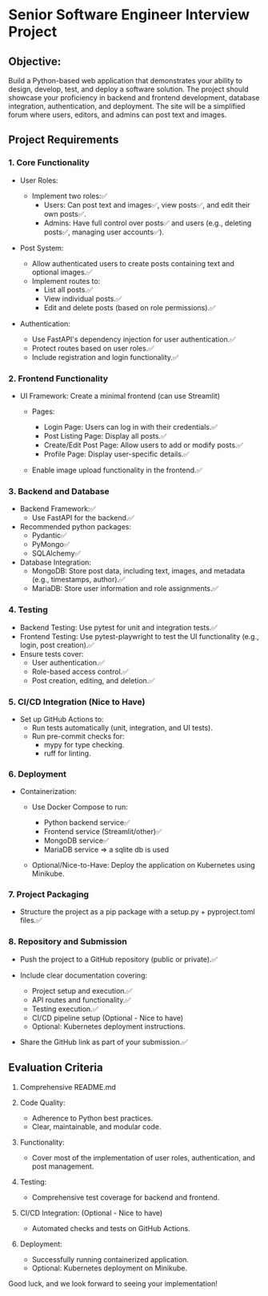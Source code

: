 # Senior Software Engineer Interview Project

## Objective:

Build a Python-based web application that demonstrates your ability to design, develop, test, and deploy a software solution. The project should showcase your proficiency in backend and frontend development, database integration, authentication, and deployment. The site will be a simplified forum where users, editors, and admins can post text and images.

## Project Requirements

### 1. Core Functionality

- User Roles:

  - Implement two roles:✅
    - Users: Can post text and images✅, view posts✅, and edit their own posts✅.
    - Admins: Have full control over posts✅ and users (e.g., deleting posts✅, managing user accounts✅).

- Post System:

  - Allow authenticated users to create posts containing text and optional images.✅
  - Implement routes to:
    - List all posts.✅
    - View individual posts.✅
    - Edit and delete posts (based on role permissions).✅

- Authentication:
  - Use FastAPI's dependency injection for user authentication.✅
  - Protect routes based on user roles.✅
  - Include registration and login functionality.✅

### 2. Frontend Functionality

- UI Framework: Create a minimal frontend (can use Streamlit)

  - Pages:

    - Login Page: Users can log in with their credentials.✅
    - Post Listing Page: Display all posts.✅
    - Create/Edit Post Page: Allow users to add or modify posts.✅
    - Profile Page: Display user-specific details.✅

  - Enable image upload functionality in the frontend.✅

### 3. Backend and Database

- Backend Framework:✅
  - Use FastAPI for the backend.✅
- Recommended python packages:
  - Pydantic✅
  - PyMongo✅
  - SQLAlchemy✅
- Database Integration:
  - MongoDB: Store post data, including text, images, and metadata (e.g., timestamps, author).✅
  - MariaDB: Store user information and role assignments.✅

### 4. Testing

- Backend Testing: Use pytest for unit and integration tests.✅
- Frontend Testing: Use pytest-playwright to test the UI functionality (e.g., login, post creation).✅
- Ensure tests cover:
  - User authentication.✅
  - Role-based access control.✅
  - Post creation, editing, and deletion.✅

### 5. CI/CD Integration (Nice to Have)

- Set up GitHub Actions to:
  - Run tests automatically (unit, integration, and UI tests).
  - Run pre-commit checks for:
    - mypy for type checking.
    - ruff for linting.

### 6. Deployment

- Containerization:

  - Use Docker Compose to run:

    - Python backend service✅
    - Frontend service (Streamlit/other)✅
    - MongoDB service✅
    - MariaDB service => a sqlite db is used

  - Optional/Nice-to-Have: Deploy the application on Kubernetes using Minikube.

### 7. Project Packaging

- Structure the project as a pip package with a setup.py + pyproject.toml files.✅

### 8. Repository and Submission

- Push the project to a GitHub repository (public or private).✅
- Include clear documentation covering:

  - Project setup and execution.✅
  - API routes and functionality.✅
  - Testing execution.✅
  - CI/CD pipeline setup (Optional - Nice to have)
  - Optional: Kubernetes deployment instructions.

- Share the GitHub link as part of your submission.✅

## Evaluation Criteria

1. Comprehensive README.md

2. Code Quality:

   - Adherence to Python best practices.
   - Clear, maintainable, and modular code.

3. Functionality:

   - Cover most of the implementation of user roles, authentication, and post management.

4. Testing:

   - Comprehensive test coverage for backend and frontend.

5. CI/CD Integration: (Optional - Nice to have)

   - Automated checks and tests on GitHub Actions.

6. Deployment:

   - Successfully running containerized application.
   - Optional: Kubernetes deployment on Minikube.

Good luck, and we look forward to seeing your implementation!
